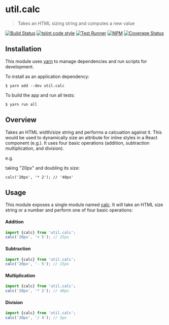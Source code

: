 # util.calc

> Takes an HTML sizing string and computes a new value

[![Build Status](https://travis-ci.org/jmquigley/util.calc.svg?branch=master)](https://travis-ci.org/jmquigley/util.calc)
[![tslint code style](https://img.shields.io/badge/code_style-TSlint-5ed9c7.svg)](https://palantir.github.io/tslint/)
[![Test Runner](https://img.shields.io/badge/testing-ava-blue.svg)](https://github.com/avajs/ava)
[![NPM](https://img.shields.io/npm/v/util.calc.svg)](https://www.npmjs.com/package/util.calc)
[![Coverage Status](https://coveralls.io/repos/github/jmquigley/util.calc/badge.svg?branch=master)](https://coveralls.io/github/jmquigley/util.calc?branch=master)


## Installation

This module uses [yarn](https://yarnpkg.com/en/) to manage dependencies and run scripts for development.

To install as an application dependency:
```
$ yarn add --dev util.calc
```

To build the app and run all tests:
```
$ yarn run all
```


## Overview
Takes an HTML width/size string and performs a calcuation against it.  This would be used to dynamically size an attribute for inline styles in a React component (e.g.).  It uses four basic operations (addition, subtraction multiplication, and division).

e.g.

taking "20px" and doubling its size:

```javascxript
calc('20px', '* 2'); // '40px'
```

## Usage
This module exposes a single module named [calc](docs/index.md).  It will take an HTML size string or a number and perform one of four basic operations:


#### Addition

```javascript
import {calc} from 'util.calc';
calc('20px', '+ 5'); // 25px
```

#### Subtraction

```javascript
import {calc} from 'util.calc';
calc('20px', '- 5'); // 15px
```

#### Multiplication

```javascript
import {calc} from 'util.calc';
calc('20px', '* 2'); // 40px
```

#### Division

```javascript
import {calc} from 'util.calc';
calc('20px', '/ 4'); // 5px
```
